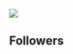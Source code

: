 ![](https://komarev.com/ghpvc/?username=shardwiz) 
## Followers
<!-- FOLLOWERS START -->
<!-- FOLLOWERS END -->                              

